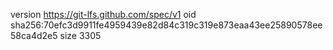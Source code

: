 version https://git-lfs.github.com/spec/v1
oid sha256:70efc3d9911fe4959439e82d84c319c319e873eaa43ee25890578ee58ca4d2e5
size 3305
